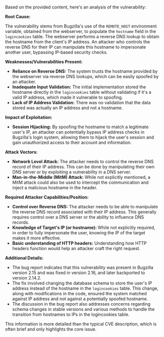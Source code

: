 Based on the provided content, here's an analysis of the vulnerability:

**Root Cause:**

The vulnerability stems from Bugzilla's use of the `REMOTE_HOST` environment variable, obtained from the webserver, to populate the `hostname` field in the `logincookies` table. The webserver performs a reverse DNS lookup to obtain the hostname from the client's IP address. An attacker who controls the reverse DNS for their IP can manipulate this hostname to impersonate another user, bypassing IP-based security checks.

**Weaknesses/Vulnerabilities Present:**

*   **Reliance on Reverse DNS:** The system trusts the hostname provided by the webserver via reverse DNS lookups, which can be easily spoofed by an attacker.
*   **Inadequate Input Validation:** The initial implementation stored the hostname directly in the `logincookies` table without validating if it's a valid IP address, which made it vulnerable to spoofing.
*   **Lack of IP Address Validation:** There was no validation that the data stored was actually an IP address and not a hostname.

**Impact of Exploitation:**

*   **Session Hijacking:** By spoofing the hostname to match a legitimate user's IP, an attacker can potentially bypass IP address checks in Bugzilla's login system, allowing them to hijack the user's session and gain unauthorized access to their account and information.

**Attack Vectors:**

*   **Network Level Attack:** The attacker needs to control the reverse DNS record of their IP address. This can be done by manipulating their own DNS server or by exploiting a vulnerability in a DNS server.
*   **Man-in-the-Middle (MitM) Attack:** While not explicitly mentioned, a MitM attack could also be used to intercept the communication and inject a malicious hostname in the header.

**Required Attacker Capabilities/Position:**

*   **Control over Reverse DNS:** The attacker needs to be able to manipulate the reverse DNS record associated with their IP address. This generally requires control over a DNS server or the ability to influence DNS records.
*   **Knowledge of Target's IP (or hostname):** While not explicitly required, in order to fully impersonate the user, knowing the IP of the target makes it more effective.
*   **Basic understanding of HTTP headers:** Understanding how HTTP headers function would help an attacker craft the right request.

**Additional Details:**

* The bug report indicates that this vulnerability was present in Bugzilla version 2.15 and was fixed in version 2.16, and later backported to version 2.14.2.
*   The fix involved changing the database schema to store the user's IP address instead of the hostname in the `logincookies` table. This change, along with modifications in the code, ensured the system matched against IP address and not against a potentially spoofed hostname.
*   The discussion in the bug report also addresses concerns regarding schema changes in stable versions and various methods to handle the transition from hostnames to IPs in the logincookies table.

This information is more detailed than the typical CVE description, which is often brief and only highlights the core issue.